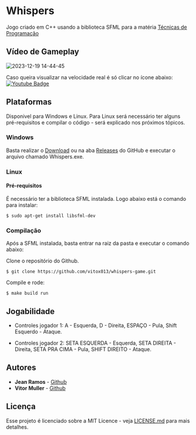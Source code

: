 
# Whispers

Jogo criado em C++ usando a biblioteca SFML para a matéria [Técnicas de Programação](https://pessoal.dainf.ct.utfpr.edu.br/jeansimao/Fundamentos2/Fundamentos2.htm)

## Vídeo de Gameplay 
![2023-12-19 14-44-45](https://github.com/vitox013/whispers-game/assets/85710199/c9785d4a-5bde-4705-89f8-b62a38f20c4f)

Caso queira visualizar na velocidade real é só clicar no ícone abaixo:<br> 
[![Youtube Badge](https://img.shields.io/badge/YouTube-FF0000?style=for-the-badge&logo=youtube&logoColor=white)](https://youtu.be/LYoZqjBg4_w)


## Plataformas

Disponivel para Windows e Linux. Para Linux será necessário ter alguns pré-requisitos e compilar o código - será explicado nos próximos tópicos.

### Windows

Basta realizar o [Download](https://github.com/vitox013/whispers-game/archive/refs/tags/v1.0.zip) ou na aba [Releases](https://github.com/vitox013/whispers-game/releases) do GitHub e executar o arquivo chamado Whispers.exe.

### Linux

#### Pré-requisitos

É necessário ter a biblioteca SFML instalada. Logo abaixo está o comando para instalar:

```
$ sudo apt-get install libsfml-dev
```

### Compilação

Após a SFML instalada, basta entrar na raiz da pasta e executar o comando abaixo:

Clone o repositório do Github.
```
$ git clone https://github.com/vitox013/whispers-game.git
```

Compile e rode:
```
$ make build run
```

## Jogabilidade

* Controles jogador 1: A - Esquerda, D - Direita, ESPAÇO - Pula, Shift Esquerdo - Ataque.

* Controles jogador 2: SETA ESQUERDA - Esquerda, SETA DIREITA - Direita, SETA PRA CIMA - Pula, SHIFT DIREITO - Ataque.

## Autores

* **Jean Ramos** - [Github](https://github.com/LittleCakeLV)
* **Vitor Muller** - [Github](https://github.com/vitox013) 

## Licença
Esse projeto é licenciado sobre a MIT Licence - veja [LICENSE.md](https://github.com/vitox013/whispers-game/blob/main/LICENSE) para mais detalhes.


